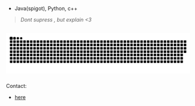 - Java(spigot), Python, c++

> _Dont supress , but explain <3_
<h2 align="left"></h2>

###



<img src="https://raw.githubusercontent.com/Codesyncio/Codesyncio/output/snake.svg" alt="Snake animation"/>

###
###
Contact:
* [here](https://CodeSyncio.github.io/)


<!---
ferrevdd/ferrevdd is a ✨ special ✨ repository because its `README.md` (this file) appears on your GitHub profile.
You can click the Preview link to take a look at your changes.
--->

